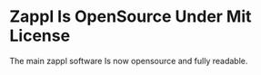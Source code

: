 # Zappl Is OpenSource Under Mit License

The main zappl software Is now opensource and fully readable.
